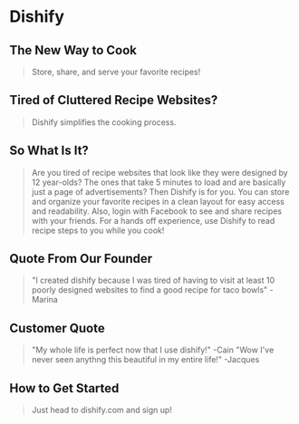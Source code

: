 # Dishify #

<!-- 
> This material was originally posted [here](http://www.quora.com/What-is-Amazons-approach-to-product-development-and-product-management). It is reproduced here for posterities sake.

There is an approach called "working backwards" that is widely used at Amazon. They work backwards from the customer, rather than starting with an idea for a product and trying to bolt customers onto it. While working backwards can be applied to any specific product decision, using this approach is especially important when developing new products or features.

For new initiatives a product manager typically starts by writing an internal press release announcing the finished product. The target audience for the press release is the new/updated product's customers, which can be retail customers or internal users of a tool or technology. Internal press releases are centered around the customer problem, how current solutions (internal or external) fail, and how the new product will blow away existing solutions.

If the benefits listed don't sound very interesting or exciting to customers, then perhaps they're not (and shouldn't be built). Instead, the product manager should keep iterating on the press release until they've come up with benefits that actually sound like benefits. Iterating on a press release is a lot less expensive than iterating on the product itself (and quicker!).

If the press release is more than a page and a half, it is probably too long. Keep it simple. 3-4 sentences for most paragraphs. Cut out the fat. Don't make it into a spec. You can accompany the press release with a FAQ that answers all of the other business or execution questions so the press release can stay focused on what the customer gets. My rule of thumb is that if the press release is hard to write, then the product is probably going to suck. Keep working at it until the outline for each paragraph flows. 

Oh, and I also like to write press-releases in what I call "Oprah-speak" for mainstream consumer products. Imagine you're sitting on Oprah's couch and have just explained the product to her, and then you listen as she explains it to her audience. That's "Oprah-speak", not "Geek-speak".

Once the project moves into development, the press release can be used as a touchstone; a guiding light. The product team can ask themselves, "Are we building what is in the press release?" If they find they're spending time building things that aren't in the press release (overbuilding), they need to ask themselves why. This keeps product development focused on achieving the customer benefits and not building extraneous stuff that takes longer to build, takes resources to maintain, and doesn't provide real customer benefit (at least not enough to warrant inclusion in the press release).
 -->
 
## The New Way to Cook ##
  > Store, share, and serve your favorite recipes!

## Tired of Cluttered Recipe Websites? ##
  > Dishify simplifies the cooking process.

## So What Is It? ##
  > Are you tired of recipe websites that look like they were designed by 12 year-olds? The ones that take 5 minutes to load and are basically just a page of advertisements? Then Dishify is for you. You can store and organize your favorite recipes in a clean layout for easy access and readability. Also, login with Facebook to see and share recipes with your friends. For a hands off experience, use Dishify to read recipe steps to you while you cook!  

## Quote From Our Founder ##
  > "I created dishify because I was tired of having to visit at least 10 poorly designed websites to find a good recipe for taco bowls" - Marina

## Customer Quote ##
  > "My whole life is perfect now that I use dishify!" -Cain
  > "Wow I've never seen anythng this beautiful in my entire life!" -Jacques

## How to Get Started ##
  > Just head to dishify.com and sign up!



